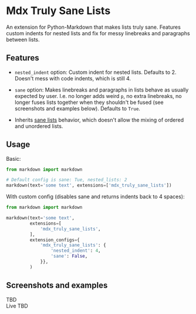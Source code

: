 # Mdx Truly Sane Lists
An extension for Python-Markdown that makes lists truly sane. Features custom indents for nested lists and fix for messy linebreaks and paragraphs between lists.


## Features

* `nested_indent` option: Custom indent for nested lists. Defaults to 2. Doesn't mess with code indents, which is still 4. 

* `sane` option: Makes linebreaks and paragraphs in lists behave as usually expected by user. I.e. no longer adds weird `p`, no extra linebreaks, no longer fuses lists together when they shouldn't be fused (see screenshots and examples below). Defaults to `True`.

* Inherits [sane lists](https://python-markdown.github.io/extensions/sane_lists/) behavior, which doesn't allow the mixing of ordered and unordered lists.

## Usage

Basic:

```python
from markdown import markdown

# Default config is sane: Tue, nested_lists: 2
markdown(text='some text', extensions=['mdx_truly_sane_lists']) 
```

With custom config (disables sane and returns indents back to 4 spaces):

```python
from markdown import markdown

markdown(text='some text',
         extensions=[
             'mdx_truly_sane_lists',
         ],
         extension_configs={
             'mdx_truly_sane_lists': {
                 'nested_indent': 4,
                 'sane': False,
             }},
         )
```

## Screenshots and examples

TBD  
Live TBD
